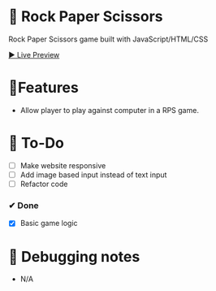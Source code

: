 # 🎨 Rock Paper Scissors

Rock Paper Scissors game built with JavaScript/HTML/CSS

[▶ Live Preview](https://petromirkolev.github.io/odin-rock-paper-scissors)

# 🚀Features

- Allow player to play against computer in a RPS game.

# 🔨 To-Do

- [ ] Make website responsive
- [ ] Add image based input instead of text input
- [ ] Refactor code

### ✔ Done

- [x] Basic game logic

# 📖 Debugging notes

- N/A

